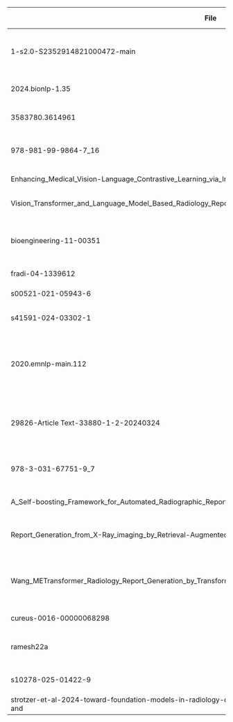 | File | Modality | Datasets (train) | Datasets (eval) | Paired | VLM? | Model | Class | Task | Vision Enc | Lang Dec | Fusion | Objectives | Family | RAG | Metrics(primary) |
|---|---|---|---|---|---|---|---|---|---|---|---|---|---|---|---|
| 1-s2.0-S2352914821000472-main | X-Ray | CheXpert, IU X-ray, NIH ChestX-ray14 | CheXpert, IU X-ray, NIH ChestX-ray14 | Not reported | Yes | CheXNet | Not reported | report-generation | ResNet50, CNN | LLaMA | Not reported | Not reported | Not reported | Yes | BLEU, CIDEr, METEOR, ROUGE |
| 2024.bionlp-1.35 | X-Ray | MIMIC-CXR, Open-i | MIMIC-CXR, Open-i | Not reported | Yes | MiniGPT-4 | Not reported | report-generation | ViT | LLaMA | Not reported | Not reported | Not reported | Yes | ROUGE |
| 3583780.3614961 | X-Ray | IU X-ray, MIMIC-CXR | IU X-ray, MIMIC-CXR | Yes | Yes | ALBEF | Not reported | report-generation | ViT | GPT-2, T5, Transformer | cross-attention | Not reported | ALBEF | Yes | Accuracy, BLEU, CIDEr, ROUGE |
| 978-981-99-9864-7_16 | X-Ray | IU X-ray, MIMIC-CXR | IU X-ray, MIMIC-CXR | Not reported | Yes | ALBEF | Not reported | report-generation | ViT | LLaMA | cross-attention | Not reported | ALBEF | Yes | Accuracy, BLEU, METEOR, ROUGE, RadGraph |
| Enhancing_Medical_Vision-Language_Contrastive_Learning_via_Inter-Matching_Relation_Modeling | X-Ray | CXR-RePaiR | CXR-RePaiR | Yes | Yes | CXR-IRGen | Not reported | report-generation | CLIP, CNN | BERT | Not reported | Not reported | Not reported | Yes | Accuracy, F1 |
| Vision_Transformer_and_Language_Model_Based_Radiology_Report_Generation | X-Ray | CXR-RePaiR, IU X-ray | CXR-RePaiR, IU X-ray | Not reported | Yes | TrMRG | Not reported | report-generation | ViT | LLaMA | Not reported | Not reported | Not reported | Yes | Accuracy, F1 |
| bioengineering-11-00351 | X-Ray | CheXpert, MIMIC-CXR, Open-i | CheXpert, MIMIC-CXR, Open-i | Not reported | Yes | CheXpert | Not reported | report-generation | ViT | BERT, GPT-2, Transformer | cross-attention | Not reported | Not reported | Not reported | Accuracy, BERTScore, BLEU, CheXbert, F1, ROUGE, RadGraph |
| fradi-04-1339612 | X-Ray | Not reported | Not reported | Not reported | Yes | Not reported | Not reported | report-generation | ViT | LLaMA | cross-attention | Not reported | Not reported | Yes | Accuracy |
| s00521-021-05943-6 | X-Ray | IU X-ray | IU X-ray | Not reported | Yes | Not reported | Not reported | report-generation | ViT | Transformer | Not reported | Not reported | Not reported | Not reported | Accuracy |
| s41591-024-03302-1 | X-Ray | CheXpert, MIMIC-CXR | CheXpert, MIMIC-CXR | Not reported | Yes | TrMRG | Not reported | report-generation | ViT | Transformer | Not reported | Not reported | Not reported | Not reported | Accuracy, F1, RadGraph |
| 2020.emnlp-main.112 | X-Ray | CheXpert, IU X-ray, MIMIC-CXR, NIH ChestX-ray14, Open-i | CheXpert, IU X-ray, MIMIC-CXR, NIH ChestX-ray14, Open-i | Not reported | Yes | CheXpert | Not reported | report-generation | ResNet50, CNN | LLaMA | Not reported | Not reported | Not reported | Yes | Accuracy, BLEU, F1, METEOR, ROUGE |
| 29826-Article Text-33880-1-2-20240324 | X-Ray | CheXpert, IU X-ray, MIMIC-CXR, NIH ChestX-ray14 | CheXpert, IU X-ray, MIMIC-CXR, NIH ChestX-ray14 | Not reported | Yes | BLIP-2 | Not reported | report-generation | ViT | LLaMA | Not reported | Not reported | Not reported | Yes | Accuracy, BLEU, F1, METEOR, ROUGE |
| 978-3-031-67751-9_7 | X-Ray | MIMIC-CXR, NIH ChestX-ray14 | MIMIC-CXR, NIH ChestX-ray14 | Yes | Yes | Not reported | Not reported | report-generation | ViT | BERT, Transformer | cross-attention | Not reported | Not reported | Yes | Accuracy, CheXbert, F1, RadGraph |
| A_Self-boosting_Framework_for_Automated_Radiographic_Report_Generation | X-Ray | IU X-ray | IU X-ray | Yes | Yes | CXR-IRGen | Not reported | report-generation | CNN | LLaMA | Not reported | ITM, coverage | ALBEF | Yes | Accuracy, BLEU, CIDEr, F1, GLEU, ROUGE, RadCliQ |
| Report_Generation_from_X-Ray_imaging_by_Retrieval-Augmented_Generation_and_improved_Image-Text_Matching | X-Ray | CXR-RePaiR, MIMIC-CXR | CXR-RePaiR, MIMIC-CXR | Not reported | Yes | ALBEF | Not reported | report-generation | CLIP, CNN | LLaMA | cross-attention | Not reported | ALBEF | Yes | Accuracy, F1, GLEU, RadCliQ |
| Wang_METransformer_Radiology_Report_Generation_by_Transformer_With_Multiple_Learnable_Expert_CVPR_2023_paper | X-Ray | CXR-RePaiR, CheXpert, IU X-ray, MIMIC-CXR | CXR-RePaiR, CheXpert, IU X-ray, MIMIC-CXR | Not reported | Yes | TrMRG | Not reported | report-generation | ViT | BERT, GPT-2, LSTM, GRU, Transformer | cross-attention | Not reported | Not reported | Not reported | Accuracy, BLEU, CIDEr, F1, METEOR, ROUGE |
| cureus-0016-00000068298 | X-Ray | Not reported | Not reported | Not reported | Yes | GPT-4V | Not reported | report-generation | ViT | Transformer | Not reported | Not reported | Not reported | Not reported | Accuracy |
| ramesh22a | X-Ray | CXR-RePaiR, MIMIC-CXR | CXR-RePaiR, MIMIC-CXR | Not reported | Yes | Not reported | Not reported | report-generation | ViT | LLaMA | Not reported | Not reported | Not reported | Yes | Not reported |
| s10278-025-01422-9 | X-Ray | IU X-ray, MIMIC-CXR | IU X-ray, MIMIC-CXR | Not reported | Yes | Not reported | Not reported | report-generation | ViT | LSTM, Transformer | cross-attention | Not reported | Not reported | Not reported | Accuracy |
| strotzer-et-al-2024-toward-foundation-models-in-radiology-quantitative-assessment-of-gpt-4v-s-multimodal-and | X-Ray | MIMIC-CXR | MIMIC-CXR | Yes | Yes | CXR-IRGen | Not reported | report-generation | ViT | GPT-2, Transformer | Not reported | Not reported | Not reported | Not reported | Accuracy |
